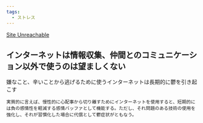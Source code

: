 ```yaml
---
tags:
  - ストレス
---
```

[Site Unreachable](https://yuchrszk.blogspot.com/2022/04/blog-post_04.html)

## インターネットは情報収集、仲間とのコミュニケーション以外で使うのは望ましくない


嫌なこと、辛いことから逃げるために使うインターネットは長期的に鬱を引き起こす

```
実質的に言えば、慢性的に心配事から切り離すためにインターネットを使用すると、短期的には負の感情性を軽減する感情バッファとして機能する。ただし、それ問題のある技術の使用を強化し、それが習慣化した場合に代償として鬱症状がともなう。
```

